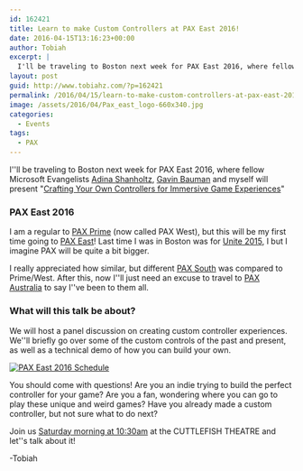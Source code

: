 ```yaml
---
id: 162421
title: Learn to make Custom Controllers at PAX East 2016!
date: 2016-04-15T13:16:23+00:00
author: Tobiah
excerpt: |
  I'll be traveling to Boston next week for PAX East 2016, where fellow Microsoft Evangelists Adina Shanholtz, Gavin Bauman and myself will present "Crafting Your Own Controllers for Immersive Game Experiences"
layout: post
guid: http://www.tobiahz.com/?p=162421
permalink: /2016/04/15/learn-to-make-custom-controllers-at-pax-east-2016/
image: /assets/2016/04/Pax_east_logo-660x340.jpg
categories:
  - Events
tags:
  - PAX
---
```

I''ll be traveling to Boston next week for PAX East 2016, where fellow Microsoft Evangelists <a href="http://adinashanholtz.com/" target="_blank">Adina Shanholtz</a>, <a href="http://theothergavin.net/" target="_blank">Gavin Bauman</a> and myself will present "<a href="http://east.paxsite.com/schedule/panel/crafting-your-own-controllers-for-immersive-game-experiences" target="_blank">Crafting Your Own Controllers for Immersive Game Experiences</a>"<!--more-->

### PAX East 2016

I am a regular to <a href="http://prime.paxsite.com/" target="_blank">PAX Prime</a> (now called PAX West), but this will be my first time going to <a href="http://east.paxsite.com/" target="_blank">PAX East</a>! Last time I was in Boston was for <a href="https://unity3d.com/unite/boston/keynote" target="_blank">Unite 2015</a>, I but I imagine PAX will be quite a bit bigger.

I really appreciated how similar, but different <a href="http://south.paxsite.com/" target="_blank">PAX South</a> was compared to Prime/West. After this, now I''ll just need an excuse to travel to <a href="http://aus.paxsite.com/" target="_blank">PAX Australia</a> to say I''ve been to them all.

### What will this talk be about?

We will host a panel discussion on creating custom controller experiences. We''ll briefly go over some of the custom controls of the past and present, as well as a technical demo of how you can build your own.

<a href="http://east.paxsite.com/schedule/panel/crafting-your-own-controllers-for-immersive-game-experiences" rel="attachment wp-att-162451"><img class="aligncenter size-full wp-image-162451" src="/assets/2016/04/PAXEast2016Sch.png?resize=640%2C350" alt="PAX East 2016 Schedule" width="640" height="350" srcset="/assets/2016/04/PAXEast2016Sch.png?w=640 640w, /assets/2016/04/PAXEast2016Sch.png?resize=300%2C164 300w" sizes="(max-width: 640px) 100vw, 640px" data-recalc-dims="1" /></a>

You should come with questions! Are you an indie trying to build the perfect controller for your game? Are you a fan, wondering where you can go to play these unique and weird games? Have you already made a custom controller, but not sure what to do next?

Join us <a href="http://east.paxsite.com/schedule/panel/crafting-your-own-controllers-for-immersive-game-experiences" target="_blank">Saturday morning at 10:30am</a> at the CUTTLEFISH THEATRE and let''s talk about it!

-Tobiah